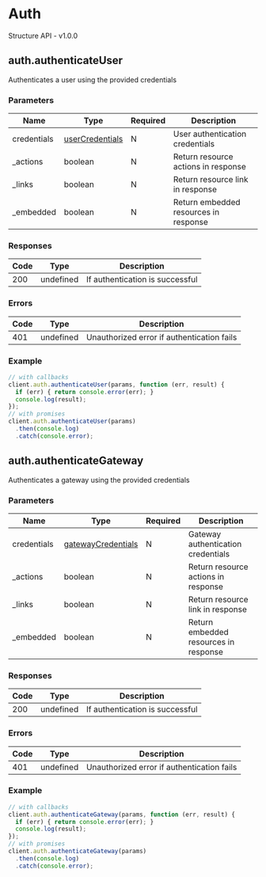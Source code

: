 # Auth
Structure API - v1.0.0

## auth.authenticateUser

Authenticates a user using the provided credentials


### Parameters
| Name | Type | Required | Description |
| ---- | ---- | -------- | ----------- |
| credentials | [userCredentials](_schemas.md#usercredentials) | N | User authentication credentials |
| _actions | boolean | N | Return resource actions in response |
| _links | boolean | N | Return resource link in response |
| _embedded | boolean | N | Return embedded resources in response |

### Responses
| Code | Type | Description |
| ---- | ---- | ----------- |
| 200 | undefined | If authentication is successful |

### Errors
| Code | Type | Description |
| ---- | ---- | ----------- |
| 401 | undefined | Unauthorized error if authentication fails |

### Example
```javascript
// with callbacks
client.auth.authenticateUser(params, function (err, result) {
  if (err) { return console.error(err); }
  console.log(result);
});
// with promises
client.auth.authenticateUser(params)
  .then(console.log)
  .catch(console.error);
```
## auth.authenticateGateway

Authenticates a gateway using the provided credentials


### Parameters
| Name | Type | Required | Description |
| ---- | ---- | -------- | ----------- |
| credentials | [gatewayCredentials](_schemas.md#gatewaycredentials) | N | Gateway authentication credentials |
| _actions | boolean | N | Return resource actions in response |
| _links | boolean | N | Return resource link in response |
| _embedded | boolean | N | Return embedded resources in response |

### Responses
| Code | Type | Description |
| ---- | ---- | ----------- |
| 200 | undefined | If authentication is successful |

### Errors
| Code | Type | Description |
| ---- | ---- | ----------- |
| 401 | undefined | Unauthorized error if authentication fails |

### Example
```javascript
// with callbacks
client.auth.authenticateGateway(params, function (err, result) {
  if (err) { return console.error(err); }
  console.log(result);
});
// with promises
client.auth.authenticateGateway(params)
  .then(console.log)
  .catch(console.error);
```
